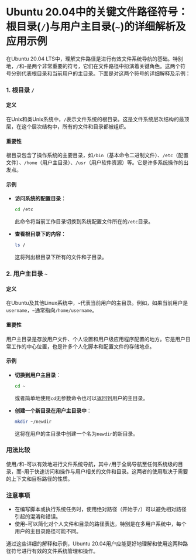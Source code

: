 # Ubuntu 20.04中的关键文件路径符号：根目录(`/`)与用户主目录(`~`)的详细解析及应用示例

在Ubuntu 20.04 LTS中，理解文件路径是进行有效文件系统导航的基础。特别地，`/`和`~`是两个非常重要的符号，它们在文件路径中扮演着关键角色。这两个符号分别代表根目录和当前用户的主目录。下面是对这两个符号的详细解释及示例：

### 1. 根目录 `/`

#### 定义
在Unix和类Unix系统中，`/`表示文件系统的根目录。这是文件系统层次结构的最顶层，在这个层次结构中，所有的文件和目录都被组织。

#### 重要性
根目录包含了操作系统的主要目录，如`/bin`（基本命令二进制文件）、`/etc`（配置文件）、`/home`（用户主目录）、`/usr`（用户软件资源）等。它是许多系统操作的出发点。

#### 示例
- **访问系统的配置目录**：
  ```bash
  cd /etc
  ```
  此命令将当前工作目录切换到系统配置文件所在的`/etc`目录。

- **查看根目录下的内容**：
  ```bash
  ls /
  ```
  这将列出根目录下所有的文件和子目录。

### 2. 用户主目录 `~`

#### 定义
在Ubuntu及其他Linux系统中，`~`代表当前用户的主目录。例如，如果当前用户是`username`，`~`通常指向`/home/username`。

#### 重要性
用户主目录是存放用户文件、个人设置和用户级应用程序配置的地方。它是用户日常工作的中心位置，也是许多个人化脚本和配置文件的存储地点。

#### 示例
- **切换到用户主目录**：
  ```bash
  cd ~
  ```
  或者简单地使用`cd`无参数命令也可以返回到用户的主目录。

- **创建一个新目录在用户主目录中**：
  ```bash
  mkdir ~/newdir
  ```
  这将在用户的主目录中创建一个名为`newdir`的新目录。

### 用法比较

使用`/`和`~`可以有效地进行文件系统导航，其中`/`用于全局导航至任何系统级的目录，而`~`用于快速访问和操作与用户相关的文件和目录。这两者的使用取决于需要的上下文和目标路径的性质。

### 注意事项

- 在编写脚本或执行系统任务时，使用绝对路径（开始于`/`）可以避免相对路径引起的混淆和错误。
- 使用`~`可以简化对个人文件和目录的路径表达，特别是在多用户系统中，每个用户的主目录路径可能不同。

通过这些详细的解释和示例，Ubuntu 20.04用户应能更好地理解和使用这两种路径符号进行有效的文件系统管理和操作。